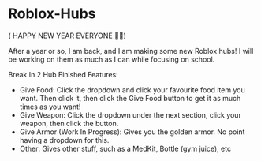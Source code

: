 # Roblox-Hubs
( HAPPY NEW YEAR EVERYONE 🎉🥳)

After a year or so, I am back, and I am making some new Roblox hubs! I will be working on them as much as I can while focusing on school.

Break In 2 Hub Finished Features:
- Give Food: Click the dropdown and click your favourite food item you want. Then click it, then click the Give Food button to get it as much times as you want!
- Give Weapon: Click the dropdown under the next section, click your weapon, then click the button.
- Give Armor (Work In Progress): Gives you the golden armor. No point having a dropdown for this.
- Other: Gives other stuff, such as a MedKit, Bottle (gym juice), etc
